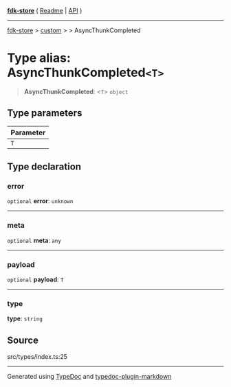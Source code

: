 [**fdk-store**](../../../README.md) ( [Readme](../../../README.md) \| [API](../../../API.md) )

---

[fdk-store](../../../API.md) > [custom](../../README.md) > [<internal>](../README.md) > AsyncThunkCompleted

# Type alias: AsyncThunkCompleted`<T>`

> **AsyncThunkCompleted**: \<`T`\> `object`

## Type parameters

| Parameter |
| :-------- |
| `T`       |

## Type declaration

### error

`optional` **error**: `unknown`

---

### meta

`optional` **meta**: `any`

---

### payload

`optional` **payload**: `T`

---

### type

**type**: `string`

## Source

src/types/index.ts:25

---

Generated using [TypeDoc](https://typedoc.org/) and [typedoc-plugin-markdown](https://www.npmjs.com/package/typedoc-plugin-markdown)

